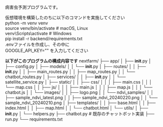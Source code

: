 病害虫予測プログラムです。<br>

仮想環境を構築したのちに以下のコマンドを実施してください<br>
python -m venv venv <br>
source venv/bin/activate # macOS, Linux <br>
venv\Scripts\activate # Windows <br>
pip install -r backend/requirements.txt <br>
.envファイルを作成し、その中に <br>
GOOGLE_API_KEY=""
を入力してください

**以下がこのプログラムの構成内容です**
nextfarm/
├── app/
│   ├── __init__.py
│   ├── config.py
│   ├── models/
│   │   └── __init__.py
│   ├── routes/
│   │   ├── __init__.py
│   │   ├── main_routes.py
│   │   ├── map_routes.py
│   │   └── chatbot_routes.py
│   ├── services/
│   │   ├── __init__.py
│   │   └── satellite_service.py
│   ├── static/
│   │   ├── css/
│   │   │   ├── main.css
│   │   │   └── map.css
│   │   ├── js/
│   │   │   ├── main.js
│   │   │   ├── map.js
│   │   │   └── chatbot.js
│   │   └── images/
│   │       ├── logo.png
│   │       └── ndvi_samples/
│   │           ├── sample_ndvi_latest.png
│   │           ├── sample_ndvi_20240220.png
│   │           └── sample_ndvi_20240210.png
│   ├── templates/
│   │   ├── base.html
│   │   ├── index.html
│   │   ├── map.html
│   │   └── chatbot.html
│   └── utils/
│       ├── __init__.py
│       └── helpers.py
├── chatbot.py  # 既存のチャットボット実装
├── run.py
└── requirements.txt

